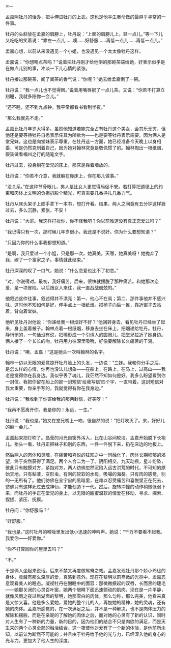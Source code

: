     三一 

   孟嘉照牡丹的话办，把手伸进牡丹的上衣。这也是他平生奉命做的最异乎寻常的一件事。

   牡丹的头斜放在孟嘉的肩膀上，牡丹说：“上面的肩膀儿上。轻一点儿。”等一下儿又吃吃的笑着说：“靠左一点儿……噢……好舒服……再低一点儿……再低一点儿。”

   孟嘉心想，以前从来没遇见一个小姐，也没遇见一个太太像牡丹这样。

   孟嘉说：“你想喝点茶吗？”说着把牡丹刚才给他倒的那碗茶端给她，好表示似乎是在做点儿别的事，冲淡一下儿心情的紧张。

   牡丹接过那碗茶，闻了闻茶的香气说：“你呢？”她去给孟嘉倒了一碗。

   牡丹说：“我一点儿也不觉得困。”说着用嘴唇抿了一点儿茶。又说：“你若不打算立刻睡，我就多陪你一会儿。”

   “还不睡，还不到九点钟。我平常都看书看到半夜。”

   “那么我就先不走。”

   孟嘉比牡丹年岁大得多。虽然他知道若能完全占有牡丹这个美女，会其乐无穷，但他还是要等待牡丹自愿表示任其为所欲为——也是要等牡丹表示需要。因为俩人是堂兄妹，这也是向堂妹表示尊重。在牡丹这一方面，她已经准备今天晚上以身相委，可是仍然克制着自己，因为她对翰林究竟是敬佩惯了的。翰林掏出一根纸烟，假装做看福州之行的随笔文字。

   牡丹过去，投身躺在堂兄的床上，那床是靠着墙放的。

   牡丹说：“你若不介意，我就躺在你床上，你在那儿做事。”

   “没关系。”在这种节骨眼儿，男人是比女人更觉得局促不安。若打算把道德上的约束和肉体上文明的负担扒脱个精光，可真需要几番挣扎几番力气。

   牡丹从床头架子上顺手拿下一本书，想打开看。结果，两人之间竟有五分钟这样捱过去，多么沉静，紧张，不安！

   牡丹说：“大哥。我这样打扰你，你不怪我吧？你以前难道没有真正恋爱过吗？”

   “我记得只有一次，那时候儿年岁很小。我还是不说好。你为什么要想知道？”

   “只因为你的什么事我都想知道。”

   “是啊，我只爱过一个小姐，只是那一次。她真美。天哪，她真美呀！她抛弃了我，嫁了一个富家之子。事情就此结束。”

   牡丹深深的叹了一口气，她说：“什么恋爱也比不了初恋。”

   “对，你说得对。最初，我好痛苦。后来，很快就摆脱了那种痛苦。和她那次恋爱，是一项冒险。以后跟女人来往，我一直战战兢兢的。”

   他叙述这件往事，叙述得并不漂亮：第一、他心不在焉；第二、那件事他并不感兴味。这时他不知如何是好，伸手点上一根纸烟。把椅子向后一推，靠近窗子去站着，背向着堂妹。

   他听见牡丹对他说：“你递给我一根烟好不好？”他回转身去，看见牡丹已经坐了起来，身上盖着被子。翰林点着一根纸烟，移身去坐在床上，把烟递给牡丹。牡丹，静悄悄的，一句话没有说，把嘴形成一个引诱人的圆圈儿，把堂兄拉近了她身边。俩人接了一个长长的吻，牡丹用力往深里吸吮，好像要解除长久痛苦的干渴。

   牡丹说：“噢，孟嘉！”这是她头一次叫翰林的名字。

   翰林一边以无限的爱意掠开牡丹脸上的头发，一边说：“三妹。我和你分手之后，是怎么样的心情，你再也没法儿想象——在船上，在路上，在马上，过高山——我老是觉得你在我身边。我似乎丢了魂儿，我茫然不知如何是好。我多么盼望看到你一封信。我把你留在船上的那一封短信‘给我写信’四个宇，一直带着。这封短信对我太重要，你亲手写的，我就觉得有你在我身边。”

   牡丹说：“我收到了你寄给我的那两封信，好美呀！”

   “我再不愿离开你。我是你的！永远，一生。”

   牡丹说：“我也是。”她又在堂兄嘴上一吻，很自然的说：“把灯吹灭了。来，好好儿的躺一会儿。”

   孟嘉起来把灯吹了。晶莹的月光自窗外泻入，比在山谷间皎洁。孟嘉开始脱下长袍儿。抬头一看，牡丹正把袜子和别的东西，一件一件脱下来，扔在床边的地板上。

   然后两人的肉体和灵魂，在痛苦和喜悦的狂欢之中一同融化了，肉体长期积郁的渴望，终于突然获得了满足。两个人合二为一了。阴阳相交，九天动摇，星斗纷坠，彼此只有触摸对方，紧抱对方，两人彷佛忽然沉陷入远古洪荒的时代，不可知的原始天地，只有粘液，变形虫，有刺的软软的水母，吸嘬的海葵。只有肉的感觉，别的一无所有了。他们彷佛在全宇宙的黑暗里，在难以忍受痛苦和喜悦里正在死去，彷佛只有这样死过去成神仙，才能创造下一代。然后，旋转冲撞的动作稍微低弱下来，而牡丹的手正在堂兄的身上，以无限的甜蜜温软的情爱在移动、寻求、探索、捏搓、紧压、抚摸。

   牡丹问：“你舒服吗？”

   “好舒服。”

   “我也是。”这时牡丹的喉咙里发出低小迅速的呻吟声。她说：“千万不要看不起我。我爱你——好爱你。”

   “你不打算回你的屋里去吗？”

   “不。”

   于是俩人坐起来说话。后来不禁又再度做鸳鸯之戏。孟嘉发现牡丹那个娇小玲珑的身体，竟藏有那么深厚的爱，真感到意外。现在在黎明以前熹微的光亮中，孟嘉恣意观看美人的睡态。凝视牡丹在酣睡中的面容：那微微撅起的双唇，长而黑的睫毛——她那关闭的心灵百叶窗，她两个眼睛下面迅速颤动的肌肉，现在是一片平静，就像风雨之夜过后湖面的黎明，她那雪白的肉体，那么匀称，那么完美，他看来真是又惊又喜。他是多么爱她，爱她的整个儿的人，再加她的精神，她的灵魂，还有她的肉体。孟嘉所感觉的，在一次满足之后，并不是一种解决，也不是肉体压力的解除和摆脱，而是在亲昵的了解她的肉体之后，而对她的心灵有了新的认识，同时对人生有了一种新的力量，新的目的，因为他们的结合不只是肉欲的满足，而是天生来的两个心灵全部的融洽结合。这一夜使他对爱有了一个新的体验，是他前所未知，以前认为断然不可能的；并且由于牡丹给予他的光与力，已经深入他的身心的光与力，更加大了他人生的深度。

